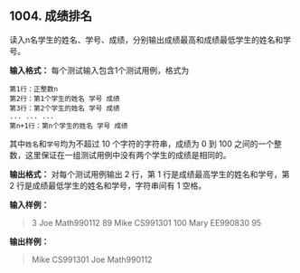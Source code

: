 ﻿## 1004. 成绩排名
读入n名学生的姓名、学号、成绩，分别输出成绩最高和成绩最低学生的姓名和学号。

**输入格式：** 每个测试输入包含1个测试用例，格式为
```
第1行：正整数n
第2行：第1个学生的姓名 学号 成绩
第3行：第2个学生的姓名 学号 成绩
... ... ...
第n+1行：第n个学生的姓名 学号 成绩
```
其中`姓名`和`学号`均为不超过 10 个字符的字符串，成绩为 0 到 100 之间的一个整数，这里保证在一组测试用例中没有两个学生的成绩是相同的。

**输出格式：** 对每个测试用例输出 2 行，第 1 行是成绩最高学生的姓名和学号，第 2 行是成绩最低学生的姓名和学号，字符串间有 1 空格。

**输入样例：**
>3
Joe Math990112 89
Mike CS991301 100
Mary EE990830 95

**输出样例：**
>Mike CS991301
Joe Math990112